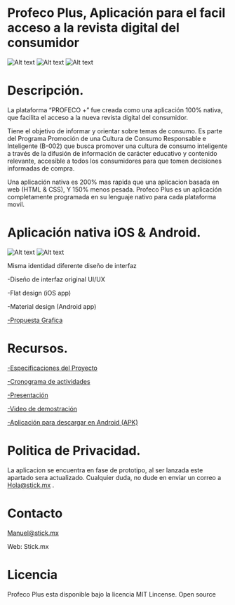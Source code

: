 # Profeco Plus, Aplicación para el facil acceso a la revista digital del consumidor

![Alt text](http://i68.tinypic.com/w19r0z.png)   ![Alt text](http://i64.tinypic.com/2zfvbqp.png)    ![Alt text](http://i68.tinypic.com/259v7dj.png)


# Descripción.

La plataforma “PROFECO +” fue creada como una aplicación 100% nativa, que facilita el acceso a la nueva revista digital del consumidor.

Tiene el objetivo de informar y orientar sobre temas de consumo. Es parte del Programa Promoción de una Cultura de Consumo Responsable e Inteligente (B-002) que busca promover una cultura de consumo inteligente a través de la difusión de información de carácter educativo y contenido relevante, accesible a todos los consumidores para que tomen decisiones informadas de compra.

Una aplicación nativa es 200% mas rapida que una aplicacion basada en web (HTML & CSS), Y 150% menos pesada.
Profeco Plus es un aplicación completamente programada en su lenguaje nativo para cada plataforma movil.

# Aplicación nativa iOS & Android.

![Alt text](http://i65.tinypic.com/3haas.png) ![Alt text](http://i67.tinypic.com/flax7b.png)

Misma identidad diferente diseño de interfaz

-Diseño de interfaz original UI/UX

-Flat design (iOS app)

-Material design (Android app)

[-Propuesta Grafica](https://drive.google.com/drive/folders/0B8CwadqbzajFb1BQM3NjTzhSYXM?usp=sharing)


# Recursos.


[-Especificaciones del Proyecto](https://www.dropbox.com/sh/qfxgpdqmuh2u6na/AAAIQT8xj-hyvYlT9BjL7v1Oa?dl=0)

[-Cronograma de actividades](https://www.dropbox.com/sh/m0daawrn68cq3qb/AACPNNmpSsn6THW-MTAKMZKra?dl=0)

[-Presentación](https://www.dropbox.com/sh/ihonxcxqezxc09d/AADjDtjBg6T85UbBfcFB0m9Wa?dl=0)

[-Video de demostración](https://www.youtube.com/watch?v=bAYu34fyihU)

[-Aplicación para descargar en Android (APK)](https://www.dropbox.com/s/341gfm2p25jmesz/app-release.apk?dl=0)


# Politica de Privacidad.

La aplicacion se encuentra en fase de prototipo, al ser lanzada este apartado sera actualizado.
Cualquier duda, no dude en enviar un correo a Hola@stick.mx .


# Contacto

Manuel@stick.mx

Web: Stick.mx


# Licencia 

Profeco Plus esta disponible bajo la licencia MIT Lincense.
Open source
